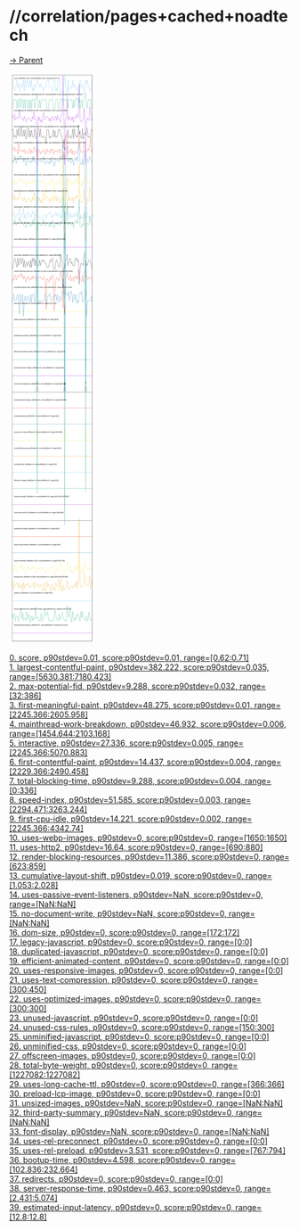 
# //correlation/pages+cached+noadtech

[→ Parent](../..)

![PLOT: correlation](./correlation.svg)

[0. score, p90stdev=0.01, score:p90stdev=0.01, range=[0.62:0.71]](../../meta/score/samples/pages+cached+noadtech)  
[1. largest-contentful-paint, p90stdev=382.222, score:p90stdev=0.035, range=[5630.381:7180.423]](../../largest-contentful-paint/samples/pages+cached+noadtech/)  
[2. max-potential-fid, p90stdev=9.288, score:p90stdev=0.032, range=[32:386]](../../max-potential-fid/samples/pages+cached+noadtech/)  
[3. first-meaningful-paint, p90stdev=48.275, score:p90stdev=0.01, range=[2245.366:2605.958]](../../first-meaningful-paint/samples/pages+cached+noadtech/)  
[4. mainthread-work-breakdown, p90stdev=46.932, score:p90stdev=0.006, range=[1454.644:2103.168]](../../mainthread-work-breakdown/samples/pages+cached+noadtech/)  
[5. interactive, p90stdev=27.336, score:p90stdev=0.005, range=[2245.366:5070.883]](../../interactive/samples/pages+cached+noadtech/)  
[6. first-contentful-paint, p90stdev=14.437, score:p90stdev=0.004, range=[2229.366:2490.458]](../../first-contentful-paint/samples/pages+cached+noadtech/)  
[7. total-blocking-time, p90stdev=9.288, score:p90stdev=0.004, range=[0:336]](../../total-blocking-time/samples/pages+cached+noadtech/)  
[8. speed-index, p90stdev=51.585, score:p90stdev=0.003, range=[2294.471:3263.244]](../../speed-index/samples/pages+cached+noadtech/)  
[9. first-cpu-idle, p90stdev=14.221, score:p90stdev=0.002, range=[2245.366:4342.74]](../../first-cpu-idle/samples/pages+cached+noadtech/)  
[10. uses-webp-images, p90stdev=0, score:p90stdev=0, range=[1650:1650]](../../uses-webp-images/samples/pages+cached+noadtech/)  
[11. uses-http2, p90stdev=16.64, score:p90stdev=0, range=[690:880]](../../uses-http2/samples/pages+cached+noadtech/)  
[12. render-blocking-resources, p90stdev=11.386, score:p90stdev=0, range=[623:859]](../../render-blocking-resources/samples/pages+cached+noadtech/)  
[13. cumulative-layout-shift, p90stdev=0.019, score:p90stdev=0, range=[1.053:2.028]](../../cumulative-layout-shift/samples/pages+cached+noadtech/)  
[14. uses-passive-event-listeners, p90stdev=NaN, score:p90stdev=0, range=[NaN:NaN]](../../uses-passive-event-listeners/samples/pages+cached+noadtech/)  
[15. no-document-write, p90stdev=NaN, score:p90stdev=0, range=[NaN:NaN]](../../no-document-write/samples/pages+cached+noadtech/)  
[16. dom-size, p90stdev=0, score:p90stdev=0, range=[172:172]](../../dom-size/samples/pages+cached+noadtech/)  
[17. legacy-javascript, p90stdev=0, score:p90stdev=0, range=[0:0]](../../legacy-javascript/samples/pages+cached+noadtech/)  
[18. duplicated-javascript, p90stdev=0, score:p90stdev=0, range=[0:0]](../../duplicated-javascript/samples/pages+cached+noadtech/)  
[19. efficient-animated-content, p90stdev=0, score:p90stdev=0, range=[0:0]](../../efficient-animated-content/samples/pages+cached+noadtech/)  
[20. uses-responsive-images, p90stdev=0, score:p90stdev=0, range=[0:0]](../../uses-responsive-images/samples/pages+cached+noadtech/)  
[21. uses-text-compression, p90stdev=0, score:p90stdev=0, range=[300:450]](../../uses-text-compression/samples/pages+cached+noadtech/)  
[22. uses-optimized-images, p90stdev=0, score:p90stdev=0, range=[300:300]](../../uses-optimized-images/samples/pages+cached+noadtech/)  
[23. unused-javascript, p90stdev=0, score:p90stdev=0, range=[0:0]](../../unused-javascript/samples/pages+cached+noadtech/)  
[24. unused-css-rules, p90stdev=0, score:p90stdev=0, range=[150:300]](../../unused-css-rules/samples/pages+cached+noadtech/)  
[25. unminified-javascript, p90stdev=0, score:p90stdev=0, range=[0:0]](../../unminified-javascript/samples/pages+cached+noadtech/)  
[26. unminified-css, p90stdev=0, score:p90stdev=0, range=[0:0]](../../unminified-css/samples/pages+cached+noadtech/)  
[27. offscreen-images, p90stdev=0, score:p90stdev=0, range=[0:0]](../../offscreen-images/samples/pages+cached+noadtech/)  
[28. total-byte-weight, p90stdev=0, score:p90stdev=0, range=[1227082:1227082]](../../total-byte-weight/samples/pages+cached+noadtech/)  
[29. uses-long-cache-ttl, p90stdev=0, score:p90stdev=0, range=[366:366]](../../uses-long-cache-ttl/samples/pages+cached+noadtech/)  
[30. preload-lcp-image, p90stdev=0, score:p90stdev=0, range=[0:0]](../../preload-lcp-image/samples/pages+cached+noadtech/)  
[31. unsized-images, p90stdev=NaN, score:p90stdev=0, range=[NaN:NaN]](../../unsized-images/samples/pages+cached+noadtech/)  
[32. third-party-summary, p90stdev=NaN, score:p90stdev=0, range=[NaN:NaN]](../../third-party-summary/samples/pages+cached+noadtech/)  
[33. font-display, p90stdev=NaN, score:p90stdev=0, range=[NaN:NaN]](../../font-display/samples/pages+cached+noadtech/)  
[34. uses-rel-preconnect, p90stdev=0, score:p90stdev=0, range=[0:0]](../../uses-rel-preconnect/samples/pages+cached+noadtech/)  
[35. uses-rel-preload, p90stdev=3.531, score:p90stdev=0, range=[767:794]](../../uses-rel-preload/samples/pages+cached+noadtech/)  
[36. bootup-time, p90stdev=4.598, score:p90stdev=0, range=[102.836:232.664]](../../bootup-time/samples/pages+cached+noadtech/)  
[37. redirects, p90stdev=0, score:p90stdev=0, range=[0:0]](../../redirects/samples/pages+cached+noadtech/)  
[38. server-response-time, p90stdev=0.463, score:p90stdev=0, range=[2.431:5.074]](../../server-response-time/samples/pages+cached+noadtech/)  
[39. estimated-input-latency, p90stdev=0, score:p90stdev=0, range=[12.8:12.8]](../../estimated-input-latency/samples/pages+cached+noadtech/)  
